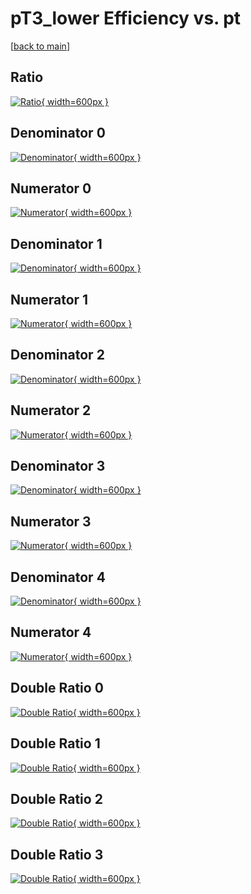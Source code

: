 # pT3_lower Efficiency vs. pt

[[back to main](./)]



## Ratio

[![Ratio](../mtv/var/pT3_lower_loweta_321_-1_eff_pt.png){ width=600px }](../mtv/var/pT3_lower_loweta_321_-1_eff_pt.pdf)

## Denominator 0

[![Denominator](../mtv/den/pT3_lower_loweta_321_-1_eff_pt_den0.png){ width=600px }](../mtv/den/pT3_lower_loweta_321_-1_eff_pt_den0.pdf)

## Numerator 0

[![Numerator](../mtv/num/pT3_lower_loweta_321_-1_eff_pt_num0.png){ width=600px }](../mtv/num/pT3_lower_loweta_321_-1_eff_pt_num0.pdf)

## Denominator 1

[![Denominator](../mtv/den/pT3_lower_loweta_321_-1_eff_pt_den1.png){ width=600px }](../mtv/den/pT3_lower_loweta_321_-1_eff_pt_den1.pdf)

## Numerator 1

[![Numerator](../mtv/num/pT3_lower_loweta_321_-1_eff_pt_num1.png){ width=600px }](../mtv/num/pT3_lower_loweta_321_-1_eff_pt_num1.pdf)

## Denominator 2

[![Denominator](../mtv/den/pT3_lower_loweta_321_-1_eff_pt_den2.png){ width=600px }](../mtv/den/pT3_lower_loweta_321_-1_eff_pt_den2.pdf)

## Numerator 2

[![Numerator](../mtv/num/pT3_lower_loweta_321_-1_eff_pt_num2.png){ width=600px }](../mtv/num/pT3_lower_loweta_321_-1_eff_pt_num2.pdf)

## Denominator 3

[![Denominator](../mtv/den/pT3_lower_loweta_321_-1_eff_pt_den3.png){ width=600px }](../mtv/den/pT3_lower_loweta_321_-1_eff_pt_den3.pdf)

## Numerator 3

[![Numerator](../mtv/num/pT3_lower_loweta_321_-1_eff_pt_num3.png){ width=600px }](../mtv/num/pT3_lower_loweta_321_-1_eff_pt_num3.pdf)

## Denominator 4

[![Denominator](../mtv/den/pT3_lower_loweta_321_-1_eff_pt_den4.png){ width=600px }](../mtv/den/pT3_lower_loweta_321_-1_eff_pt_den4.pdf)

## Numerator 4

[![Numerator](../mtv/num/pT3_lower_loweta_321_-1_eff_pt_num4.png){ width=600px }](../mtv/num/pT3_lower_loweta_321_-1_eff_pt_num4.pdf)

## Double Ratio 0

[![Double Ratio](../mtv/ratio/pT3_lower_loweta_321_-1_eff_pt_ratio0.png){ width=600px }](../mtv/ratio/pT3_lower_loweta_321_-1_eff_pt_ratio0.pdf)

## Double Ratio 1

[![Double Ratio](../mtv/ratio/pT3_lower_loweta_321_-1_eff_pt_ratio1.png){ width=600px }](../mtv/ratio/pT3_lower_loweta_321_-1_eff_pt_ratio1.pdf)

## Double Ratio 2

[![Double Ratio](../mtv/ratio/pT3_lower_loweta_321_-1_eff_pt_ratio2.png){ width=600px }](../mtv/ratio/pT3_lower_loweta_321_-1_eff_pt_ratio2.pdf)

## Double Ratio 3

[![Double Ratio](../mtv/ratio/pT3_lower_loweta_321_-1_eff_pt_ratio3.png){ width=600px }](../mtv/ratio/pT3_lower_loweta_321_-1_eff_pt_ratio3.pdf)


